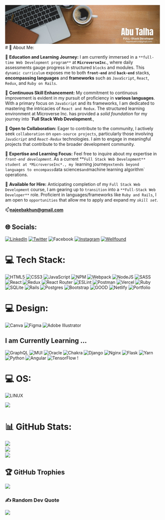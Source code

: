  <img src="./images/linkedin.jpg" alt="linkedin pic">
# 💫 About Me:  

🔭 **Education and Learning Journey:**
I am currently immersed in a `**full-time Web Development program**` at **`MicroverseInc`**., where daily assessments gauge progress in structured `blocks` and modules. This `dynamic curriculum` exposes me to both **`front-end`** and **`back-end`** stacks, **encompassing languages** and **frameworks** such as `JavaScript`, `React`, `Redux`, and `Ruby on Rails`.

🌱 **Continuous Skill Enhancement:**
My commitment to continuous improvement is evident in my pursuit of proficiency in **various languages**. With a primary focus on `JavaScript` and its frameworks, I am dedicated to mastering the intricacies of `React and Redux`. The structured learning environment at Microverse Inc. has provided a *solid foundation* for my journey into **`Full Stack Web Development**.,

👯 **Open to Collaboration:**
Eager to contribute to the community, I actively seek `collaboration` on `open-source projects`, particularly those involving *`JavaScript`* and *`React-Redux`* technologies. I aim to engage in meaningful projects that contribute to the broader development community.

💬 **Expertise and Learning Focus:**
Feel free to inquire about my expertise in *`front-end development`*. As a current **`Full Stack Web Development** student at *MicroverseInc*., my `learning journey` extends beyond languages to encompass `data sciences` and `machine learning algorithm` operations.

💼 **Available for Hire:**
Anticipating completion of my `Full Stack Web Development` course, I am gearing up to `transition` into a `**Full-Stack Web Developer**` role. Proficient in languages/frameworks like `Ruby and Rails`, I am open to `opportunities` that allow me to apply and expand my *`skill set`*.

📫**najeebakhun@gmail.com**


## 🌐 Socials:
[![LinkedIn](https://img.shields.io/badge/LinkedIn-%230077B5.svg?logo=linkedin&logoColor=white)](https://www.linkedin.com/in/najeeb-akhun/) [![Twitter](https://img.shields.io/badge/Twitter-%231DA1F2.svg?logo=Twitter&logoColor=white)](https://twitter.com/https://twitter.com/AbuTalha8T) ![Facebook](https://img.shields.io/badge/Facebook-%231877F2.svg?logo=Facebook&logoColor=white)
[![Instagram](https://img.shields.io/badge/Instagram-%231DA1F2.svg?logo=Instagram&logoColor=white)](https://www.instagram.com/abu_talha_akhun/)
[![Wellfound](https://img.shields.io/badge/Wellfound-%231DA1F2.svg?logo=Wellfound&logoColor=white)](https://wellfound.com/u/abu-talha-akhun)


# 💻 Tech Stack:
![HTML5](https://img.shields.io/badge/html5-%23E34F26.svg?style=for-the-badge&logo=html5&logoColor=white) ![CSS3](https://img.shields.io/badge/css3-%231572B6.svg?style=for-the-badge&logo=css3&logoColor=white)  ![JavaScript](https://img.shields.io/badge/javascript-%23323330.svg?style=for-the-badge&logo=javascript&logoColor=%23F7DF1E) ![NPM](https://img.shields.io/badge/NPM-%23000000.svg?style=for-the-badge&logo=npm&logoColor=white)  ![Webpack](https://img.shields.io/badge/webpack-%238DD6F9.svg?style=for-the-badge&logo=webpack&logoColor=black) ![NodeJS](https://img.shields.io/badge/node.js-6DA55F?style=for-the-badge&logo=node.js&logoColor=white)  ![SASS](https://img.shields.io/badge/SASS-hotpink.svg?style=for-the-badge&logo=SASS&logoColor=white) ![React](https://img.shields.io/badge/react-%2320232a.svg?style=for-the-badge&logo=react&logoColor=%2361DAFB) ![Redux](https://img.shields.io/badge/redux-%23593d88.svg?style=for-the-badge&logo=redux&logoColor=white) ![React Router](https://img.shields.io/badge/React_Router-CA4245?style=for-the-badge&logo=react-router&logoColor=white)   ![ESLint](https://img.shields.io/badge/ESLint-4B3263?style=for-the-badge&logo=eslint&logoColor=white) ![Postman](https://img.shields.io/badge/Postman-FF6C37?style=for-the-badge&logo=postman&logoColor=white)  ![Vercel](https://img.shields.io/badge/vercel-%23000000.svg?style=for-the-badge&logo=vercel&logoColor=white) ![Ruby](https://img.shields.io/badge/ruby-%23CC342D.svg?style=for-the-badge&logo=ruby&logoColor=white) ![SQLite](https://img.shields.io/badge/sqlite-%2307405e.svg?style=for-the-badge&logo=sqlite&logoColor=white)  ![Rails](https://img.shields.io/badge/rails-%23CC0000.svg?style=for-the-badge&logo=ruby-on-rails&logoColor=white)  ![Postgres](https://img.shields.io/badge/postgres-%23316192.svg?style=for-the-badge&logo=postgresql&logoColor=white)  ![Bootstrap](https://img.shields.io/badge/bootstrap-%23563D7C.svg?style=for-the-badge&logo=bootstrap&logoColor=white) ![GOOD](https://img.shields.io/badge/Babel-F9DC3e?style=for-the-badge&logo=babel&logoColor=black) ![Netlify](https://img.shields.io/badge/netlify-%23000000.svg?style=for-the-badge&logo=netlify&logoColor=#00C7B7) ![Portfolio](https://img.shields.io/badge/Portfolio-%23000000.svg?style=for-the-badge&logo=firefox&logoColor=#FF7139)
# 💻 Design:
![Canva](https://img.shields.io/badge/Canva-%2300C4CC.svg?style=for-the-badge&logo=Canva&logoColor=white) ![Figma](https://img.shields.io/badge/figma-%23F24E1E.svg?style=for-the-badge&logo=figma&logoColor=white) ![Adobe Illustrator](https://img.shields.io/badge/adobeillustrator-%23FF9A00.svg?style=for-the-badge&logo=adobeillustrator&logoColor=white)
## I am Currently Learning ...
![GraphQL](https://img.shields.io/badge/-GraphQL-E10098?style=for-the-badge&logo=graphql&logoColor=white) ![MUI](https://img.shields.io/badge/MUI-%230081CB.svg?style=for-the-badge&logo=material-ui&logoColor=white) ![Oracle](https://img.shields.io/badge/Oracle-F80000?style=for-the-badge&logo=oracle&logoColor=white) ![Chakra](https://img.shields.io/badge/chakra-%234ED1C5.svg?style=for-the-badge&logo=chakraui&logoColor=white) ![Django](https://img.shields.io/badge/django-%23092E20.svg?style=for-the-badge&logo=django&logoColor=white)  ![Nginx](https://img.shields.io/badge/nginx-%23009639.svg?style=for-the-badge&logo=nginx&logoColor=white) ![Flask](https://img.shields.io/badge/flask-%23000.svg?style=for-the-badge&logo=flask&logoColor=white)  ![Yarn](https://img.shields.io/badge/yarn-%232C8EBB.svg?style=for-the-badge&logo=yarn&logoColor=white)  ![Python](https://img.shields.io/badge/python-3670A0?style=for-the-badge&logo=python&logoColor=ffdd54)  ![Angular](https://img.shields.io/badge/angular-%23DD0031.svg?style=for-the-badge&logo=angular&logoColor=white)  ![TensorFlow](https://img.shields.io/badge/TensorFlow-%23FF6F00.svg?style=for-the-badge&logo=TensorFlow&logoColor=white)  !

 # 💻 OS:
 ![LINUX](https://img.shields.io/badge/Linux-FCC624?style=for-the-badge&logo=linux&logoColor=black)

 [![](https://visitcount.itsvg.in/api?id=AbuTalha3&icon=0&color=0)](https://visitcount.itsvg.in)
 
# 📊 GitHub Stats:
![](https://github-readme-stats.vercel.app/api?username=AbuTalha3&theme=dark&hide_border=false&include_all_commits=false&count_private=false)<br/>
![](https://github-readme-streak-stats.herokuapp.com/?user=AbuTalha3&theme=dark&hide_border=false)<br/>
![](https://github-readme-stats.vercel.app/api/top-langs/?username=AbuTalha3&theme=dark&hide_border=false&include_all_commits=false&count_private=false&layout=compact)

## 🏆 GitHub Trophies
![](https://github-profile-trophy.vercel.app/?username=AbuTalha3&theme=radical&no-frame=false&no-bg=true&margin-w=4)

### ✍️ Random Dev Quote
![](https://quotes-github-readme.vercel.app/api?type=horizontal&theme=radical)

<!-- Proudly *created* with `GPRM` ( https://gprm.itsvg.in ) -->
